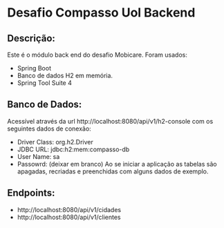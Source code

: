 # Desafio Compasso Uol Backend

## Descrição:
Este é o módulo back end do desafio Mobicare.
Foram usados:
* Spring Boot
* Banco de dados H2 em memória.
* Spring Tool Suite 4

## Banco de Dados:
Acessível através da url http://localhost:8080/api/v1/h2-console com os seguintes dados de conexão:
 * Driver Class: org.h2.Driver
 * JDBC URL: jdbc:h2:mem:compasso-db
 * User Name: sa
 * Passowrd: (deixar em branco)
 Ao se iniciar a aplicação as tabelas são apagadas, recriadas e preenchidas com alguns dados de exemplo.
 
## Endpoints:
 * http://localhost:8080/api/v1/cidades
 * http://localhost:8080/api/v1/clientes
